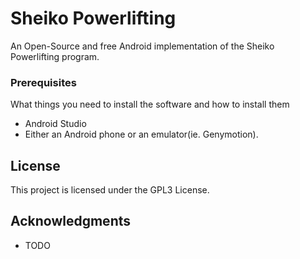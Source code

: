 # Sheiko Powerlifting

An Open-Source and free Android implementation of the Sheiko Powerlifting program. 


### Prerequisites

What things you need to install the software and how to install them

* Android Studio
* Either an Android phone or an emulator(ie. Genymotion).


## License

This project is licensed under the GPL3 License.

## Acknowledgments

* TODO
